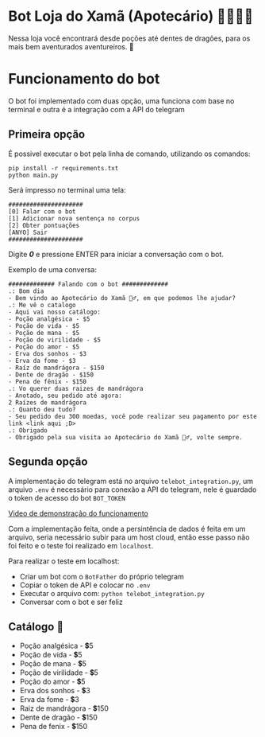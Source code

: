 # Bot Loja do Xamã (Apotecário) 🧙‍♂️🍯🌿

Nessa loja você encontrará desde poções até dentes de dragões, para os mais bem aventurados aventureiros. 🐲

# Funcionamento do bot

O bot foi implementado com duas opção, uma funciona com base no terminal e outra é a integração com a API do telegram

## Primeira opção

É possivel executar o bot pela linha de comando, utilizando os comandos:

```
pip install -r requirements.txt
python main.py
```

Será impresso no terminal uma tela:

```
#####################
[0] Falar com o bot
[1] Adicionar nova sentença no corpus
[2] Obter pontuações
[ANYO] Sair
#####################
```

Digite **_0_** e pressione ENTER para iniciar a conversação com o bot.

Exemplo de uma conversa:

```
############# Falando com o bot #############
.: Bom dia
- Bem vindo ao Apotecário do Xamã 🧙‍♂️, em que podemos lhe ajudar?
.: Me vê o catalogo
- Aqui vai nosso catálogo:
- Poção analgésica - $5
- Poção de vida - $5
- Poção de mana - $5
- Poção de virilidade - $5
- Poção do amor - $5
- Erva dos sonhos - $3
- Erva da fome - $3
- Raíz de mandrágora - $150
- Dente de dragão - $150
- Pena de fênix - $150
.: Vo querer duas raizes de mandrágora
- Anotado, seu pedido até agora:
2 Raízes de mandrágora
.: Quanto deu tudo?
- Seu pedido deu 300 moedas, você pode realizar seu pagamento por este link <link aqui ;D>
.: Obrigado
- Obrigado pela sua visita ao Apotecário do Xamã 🧙‍♂️, volte sempre.
```

## Segunda opção

A implementação do telegram está no arquivo `telebot_integration.py`, um arquivo `.env` é necessário para conexão a API do telegram, nele é guardado o token de acesso do bot `BOT_TOKEN`

[Video de demonstração do funcionamento](https://youtu.be/Xq00OiVsFRw)

Com a implementação feita, onde a persintência de dados é feita em um arquivo, seria necessário subir para um host cloud, então esse passo não foi feito e o teste foi realizado em `localhost`.

Para realizar o teste em localhost:

- Criar um bot com o `BotFather` do próprio telegram
- Copiar o token de API e colocar no `.env`
- Executar o arquivo com: `python telebot_integration.py`
- Conversar com o bot e ser feliz

## Catálogo 📜

- Poção analgésica - 💲5
- Poção de vida - 💲5
- Poção de mana - 💲5
- Poção de virilidade - 💲5
- Poção do amor - 💲5
- Erva dos sonhos - 💲3
- Erva da fome - 💲3
- Raiz de mandrágora - 💲150
- Dente de dragão - 💲150
- Pena de fenix - 💲150
